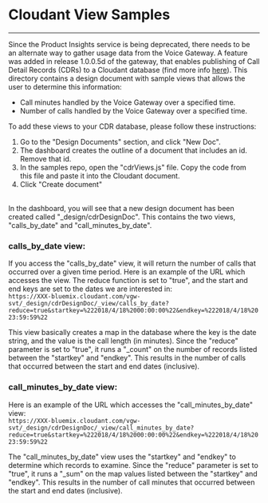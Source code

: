 # Cloudant View Samples
-------------------
Since the Product Insights service is being deprecated, there needs to be an alternate way to gather usage data from the Voice Gateway.     A feature was added in release 1.0.0.5d of the gateway, that enables publishing of Call Detail Records (CDRs) to a Cloudant database (find more info [here](https://www.ibm.com/support/knowledgecenter/en/SS4U29/reportingcdr.html)).    This directory contains a design document with sample views that allows the user to determine this information:
* Call minutes handled by the Voice Gateway over a specified time.     
* Number of calls handled by the Voice Gateway over a specified time.


To add these views to your CDR database, please follow these instructions:
 1.  Go to the "Design Documents" section, and click "New Doc".
 2.  The dashboard creates the outline of a document that includes an id.    Remove that id.
 3.  In the samples repo, open the "cdrViews.js" file.    Copy the code from this file and paste it into the Cloudant document.
 4.  Click "Create document"
 
 <br/>
In the dashboard, you will see that a new design document has been created called "_design/cdrDesignDoc".    This contains the two views, "calls_by_date" and "call_minutes_by_date".
<br/>

### calls_by_date view:
If you access the "calls_by_date" view, it will return the number of calls that occurred over a given time period.   Here is an example of the URL which accesses the view.    The reduce function is set to "true", and the start and end keys are set to the dates  we are interested in:<br/>
`https://XXX-bluemix.cloudant.com/vgw-svt/_design/cdrDesignDoc/_view/calls_by_date?reduce=true&startkey=%222018/4/18%2000:00:00%22&endkey=%222018/4/18%2023:59:59%22`

This view basically creates a map in the database where the key is the date string, and the value is the call length (in minutes).    Since the "reduce" parameter is set to "true", it runs a "_count" on the number of records listed between the "startkey" and "endkey".    This results in the number of calls that occurred between the start and end dates (inclusive).

### call_minutes_by_date view:
Here is an example of the URL which accesses the "call_minutes_by_date" view:<br/>
`https://XXX-bluemix.cloudant.com/vgw-svt/_design/cdrDesignDoc/_view/call_minutes_by_date?reduce=true&startkey=%222018/4/18%2000:00:00%22&endkey=%222018/4/18%2023:59:59%22`

The "call_minutes_by_date" view uses the "startkey" and "endkey" to determine which records to examine.    Since the "reduce" parameter is set to "true", it runs a "_sum" on the map values listed between the "startkey" and "endkey".    This results in the number of call minutes that occurred between the start and end dates (inclusive).
